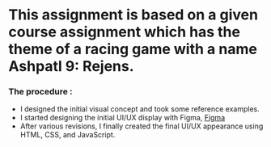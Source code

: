 # This assignment is based on a given course assignment which has the theme of a racing game with a name Ashpatl 9: Rejens.

### The procedure :
- I designed the initial visual concept and took some reference examples.
- I started designing the initial UI/UX display with Figma, [Figma](https://www.figma.com/design/dyBI9xyuYwf7Wy0r7KJnrg/Asphatl-9%3A-Rejens?node-id=0-1&t=YjjiaQBRwWArF6zD-1)
- After various revisions, I finally created the final UI/UX appearance using HTML, CSS, and JavaScript.
